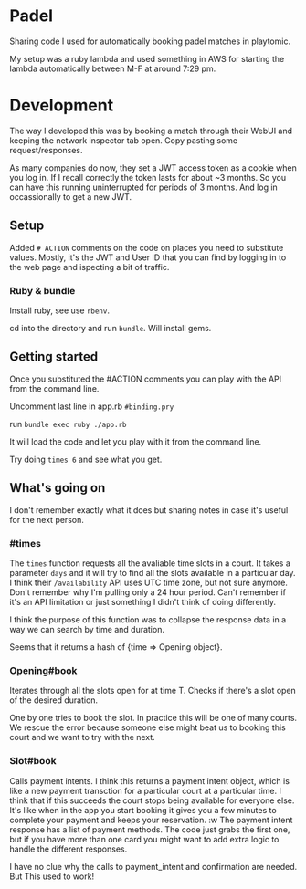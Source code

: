 # Padel
Sharing code I used for automatically booking padel matches in playtomic.

My setup was a ruby lambda and used something in AWS for starting the lambda
automatically between M-F at around 7:29 pm.

# Development
The way I developed this was by booking a match through their WebUI and
keeping the network inspector tab open. Copy pasting some request/responses.

As many companies do now, they set a JWT access token as a cookie when you
log in. If I recall correctly the token lasts for about ~3 months. So you can
have this running uninterrupted for periods of 3 months. And log in occassionally
to get a new JWT.

## Setup
Added `# ACTION` comments on the code on places you need to substitute values.
Mostly, it's the JWT and User ID that you can find by logging in to the web page
and ispecting a bit of traffic.

### Ruby & bundle
Install ruby, see use `rbenv`.

cd into the directory and run `bundle`. Will install gems.

## Getting started
Once you substituted the #ACTION comments you can play with the API
from the command line.

Uncomment last line in app.rb `#binding.pry`

run `bundle exec ruby ./app.rb`

It will load the code and let you play with it from the command line.

Try doing `times 6` and see what you get.

## What's going on

I don't remember exactly what it does but sharing notes in case it's useful
for the next person.

### #times
The `times` function requests all the avaliable time slots in a court. It
takes a parameter `days` and it will try to find all the slots available in a
particular day. I think their `/availability` API uses UTC time zone, but not sure
anymore. Don't remember why I'm pulling only a 24 hour period. Can't remember
if it's an API limitation or just something I didn't think of doing differently.

I think the purpose of this function was to collapse the response data in a way
we can search by time and duration.

Seems that it returns a hash of {time => Opening object}. 

### Opening#book

Iterates through all the slots open for at time T. Checks if there's
a slot open of the desired duration.

One by one tries to book the slot. In practice this will be one of many
courts. We rescue the error because someone else might beat us to booking
this court and we want to try with the next.


### Slot#book
Calls payment intents. I think this returns a payment intent object, which
is like a new payment transction for a particular court at a particular time.
I think that if this succeeds the court stops being available for everyone else.
It's like when in the app you start booking it gives you a few minutes to complete
your payment and keeps your reservation.
:w
The payment intent response has a list of payment methods. The code just grabs the
first one, but if you have more than one card you might want to add extra logic
to handle the different responses.

I have no clue why the calls to payment_intent and confirmation are needed. But
This used to work!




